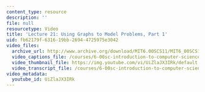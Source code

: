 ```yaml
---
content_type: resource
description: ''
file: null
resourcetype: Video
title: 'Lecture 21: Using Graphs to Model Problems, Part 1'
uid: fb62179f-6316-19bb-2694-4725975e3042
video_files:
  archive_url: http://www.archive.org/download/MIT6.00SCS11/MIT6_00SCS11_lec21_300k.mp4
  video_captions_file: /courses/6-00sc-introduction-to-computer-science-and-programming-spring-2011/d0c558a90acb560eb0bf47542b097d6a_UiZlaJX3IRk.vtt
  video_thumbnail_file: https://img.youtube.com/vi/UiZlaJX3IRk/default.jpg
  video_transcript_file: /courses/6-00sc-introduction-to-computer-science-and-programming-spring-2011/f77e2a388f3bbff89fc9e29d95cc8524_UiZlaJX3IRk.pdf
video_metadata:
  youtube_id: UiZlaJX3IRk
---
```

